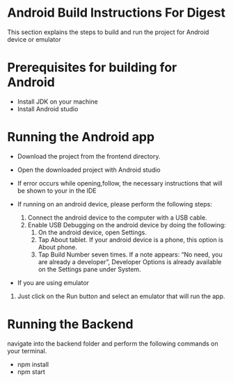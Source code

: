 # Android Build Instructions For Digest
This section explains the steps to build and run the project for Android device or emulator

# Prerequisites for building  for Android
* Install JDK on your machine
* Install Android studio

# Running the Android app
* Download the project from the frontend directory. 
* Open the downloaded project with Android studio
* If error occurs while opening,follow, the necessary instructions that will be shown to your in the IDE
* If running on an android device, please perform the following steps:
  1. Connect the android device to the computer with a USB cable.
  2. Enable USB Debugging on the android device by doing the following:
      1. On the android device, open Settings.
      2. Tap About tablet. If your android device is a phone, this option is About phone.
      3. Tap Build Number seven times. If a note appears: “No need, you are already a developer”, Developer Options is already available on the Settings pane under System.

*  If you are using emulator
  1. Just click on the Run button and select an emulator that will run the app.





# Running the Backend
navigate into the backend folder and perform the following commands on your terminal.
* npm install 
* npm start

